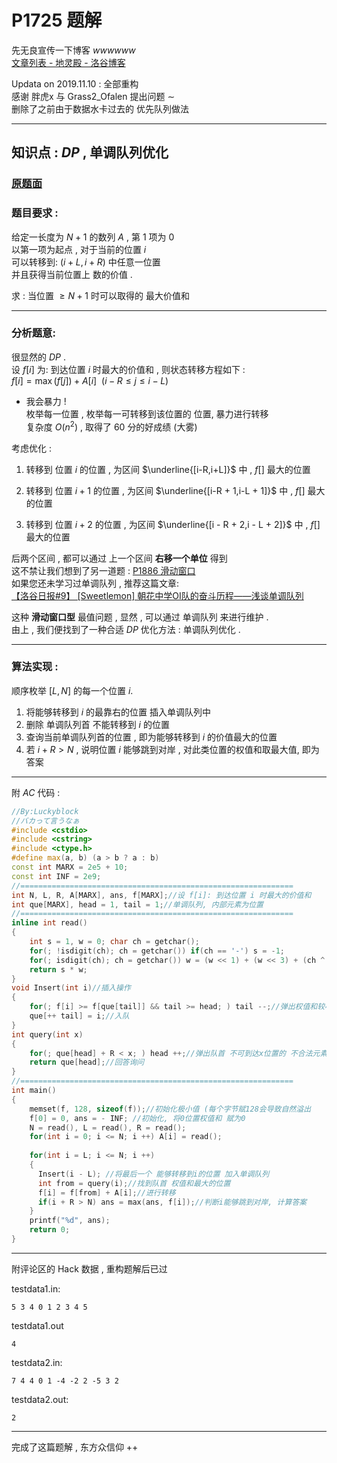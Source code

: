 # P1725 题解




先无良宣传一下博客 $wwwwww$    
[文章列表 - 地灵殿 - 洛谷博客](https://www.luogu.org/blog/koishikoishi/)

$\text{Updata on 2019.11.10}$ : 全部重构   
感谢 胖虎x 与 Grass2_Ofalen  提出问题 $\sim$   
删除了之前由于数据水卡过去的 优先队列做法   

---

## 知识点 : $DP$ , 单调队列优化   

### [原题面](https://www.luogu.org/problem/P1725)   

### 题目要求 :   
  
  给定一长度为 $N + 1$ 的数列 $A$ , 第 $1$ 项为 $0$    
  以第一项为起点 ,  对于当前的位置 $i$    
  可以转移到: $(i + L, i + R)$ 中任意一位置       
  并且获得当前位置上 数的价值  .    
  
  求 : 当位置 $\ge N + 1$ 时可以取得的 最大价值和   
  
---

### 分析题意:   

  很显然的 $DP$ .   
  设 $f[i]$ 为: 到达位置 $i$ 时最大的价值和 , 则状态转移方程如下 :    
  $f[i] = \max(f[j]) + A[i]\ \ (i -R \le j \le i - L)$    
  
- 我会暴力 $!$     
  枚举每一位置 , 枚举每一可转移到该位置的 位置, 暴力进行转移   
  复杂度 $O(n ^ 2)$ , 取得了 $60$ 分的好成绩 (大雾)   
 
考虑优化 :   
 
   1. 转移到 位置 $i$ 的位置 ,  为区间 $\underline{[i-R,i+L]}$ 中 , $f[]$ 最大的位置   
  
   2. 转移到 位置 $i + 1$ 的位置 ,  为区间 $\underline{[i-R + 1,i-L + 1]}$ 中 , $f[]$ 最大的位置   
  
   3. 转移到 位置 $i + 2$ 的位置 ,  为区间 $\underline{[i - R + 2,i - L + 2]}$ 中 , $f[]$ 最大的位置   
  
后两个区间 ,  都可以通过 上一个区间 **右移一个单位** 得到    
这不禁让我们想到了另一道题 :    [P1886 滑动窗口](https://www.luogu.org/problemnew/show/P1886)  
如果您还未学习过单调队列 , 推荐这篇文章:     
[【洛谷日报﻿#9】 [Sweetlemon] 朝花中学OI队的奋斗历程——浅谈单调队列](https://sweetlemon.blog.luogu.org/dan-diao-dui-lie)    
  
这种 **滑动窗口型** 最值问题 ,  显然 , 可以通过 单调队列 来进行维护  .   
由上 ,  我们便找到了一种合适 $DP$ 优化方法 : 单调队列优化 .   

---

### 算法实现 :

顺序枚举 $[L, N]$ 的每一个位置 $i$.   
1. 将能够转移到 $i$ 的最靠右的位置 插入单调队列中   
2. 删除 单调队列首 不能转移到 $i$ 的位置   
3. 查询当前单调队列首的位置 , 即为能够转移到 $i$ 的价值最大的位置   
4. 若 $i + R > N$ , 说明位置 $i$ 能够跳到对岸 , 对此类位置的权值和取最大值, 即为答案   

---

附 $AC$ 代码 : 

```cpp
//By:Luckyblock
//バカって言うなぁ
#include <cstdio>
#include <cstring>
#include <ctype.h>
#define max(a, b) (a > b ? a : b)
const int MARX = 2e5 + 10;
const int INF = 2e9;
//=============================================================
int N, L, R, A[MARX], ans, f[MARX];//设 f[i]: 到达位置 i 时最大的价值和
int que[MARX], head = 1, tail = 1;//单调队列, 内部元素为位置 
//=============================================================
inline int read()
{
    int s = 1, w = 0; char ch = getchar();
    for(; !isdigit(ch); ch = getchar()) if(ch == '-') s = -1;
    for(; isdigit(ch); ch = getchar()) w = (w << 1) + (w << 3) + (ch ^ '0');
    return s * w;
}
void Insert(int i)//插入操作 
{
	for(; f[i] >= f[que[tail]] && tail >= head; ) tail --;//弹出权值和较小的 队尾元素 
	que[++ tail] = i;//入队 
}
int query(int x)
{
	for(; que[head] + R < x; ) head ++;//弹出队首 不可到达x位置的 不合法元素 
	return que[head];//回答询问 
}
//=============================================================
int main()
{
	memset(f, 128, sizeof(f));//初始化极小值 (每个字节赋128会导致自然溢出 
	f[0] = 0, ans = - INF; //初始化, 将0位置权值和 赋为0  
	N = read(), L = read(), R = read();
	for(int i = 0; i <= N; i ++) A[i] = read();
	
	for(int i = L; i <= N; i ++)
	{
	  Insert(i - L); //将最后一个 能够转移到i的位置 加入单调队列 
	  int from = query(i);//找到队首 权值和最大的位置 
	  f[i] = f[from] + A[i];//进行转移 
	  if(i + R > N) ans = max(ans, f[i]);//判断i能够跳到对岸, 计算答案 
	}
	printf("%d", ans);
	return 0;
}
```

---

附评论区的 $\text{Hack}$ 数据 , 重构题解后已过  


testdata1.in:   
```
5 3 4 0 1 2 3 4 5
```

testdata1.out   
```
4
```

testdata2.in:   
```
7 4 4 0 1 -4 -2 2 -5 3 2
```
testdata2.out:   
``` 
2
```

---

完成了这篇题解 , 东方众信仰 $++$  